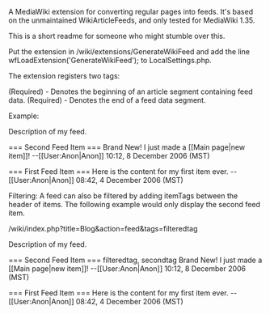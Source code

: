 A MediaWiki extension for converting regular pages into feeds. It's based on the unmaintained WikiArticleFeeds, and only tested for MediaWiki 1.35.

This is a short readme for someone who might stumble over this.

Put the extension in /wiki/extensions/GenerateWikiFeed and add the line wfLoadExtension('GenerateWikiFeed'); to LocalSettings.php.

The extension registers two tags:

<startFeed> (Required) - Denotes the beginning of an article segment containing feed data.
<endFeed> (Required) - Denotes the end of a feed data segment.

Example: 

<startFeed />
Description of my feed.

=== Second Feed Item ===
Brand New! I just made a [[Main page|new item]]! --[[User:Anon|Anon]] 10:12, 8 December 2006 (MST)

=== First Feed Item ===
Here is the content for my first item ever. --[[User:Anon|Anon]] 08:42, 4 December 2006 (MST)
<endFeed />

Filtering:
A feed can also be filtered by adding itemTags between the header of items. The following example would only display the second feed item.

/wiki/index.php?title=Blog&action=feed&tags=filteredtag

<startFeed />
Description of my feed.

=== Second Feed Item ===
<itemTags>filteredtag, secondtag</itemTags>
Brand New! I just made a [[Main page|new item]]! --[[User:Anon|Anon]] 10:12, 8 December 2006 (MST)

=== First Feed Item ===
Here is the content for my first item ever. --[[User:Anon|Anon]] 08:42, 4 December 2006 (MST)
<endFeed />
